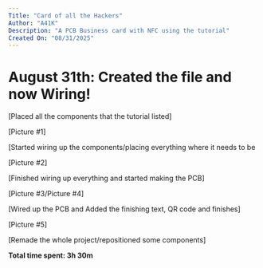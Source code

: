 ```yaml
---
Title: "Card of all the Hackers"
Author: "A41K"
Description: "A PCB Business card with NFC using the tutorial"
Created On: "08/31/2025"
---
```


# August 31th: Created the file and now Wiring!

[Placed all the components that the tutorial listed]

[Picture #1]

[Started wiring up the components/placing everything where it needs to be

[Picture #2]

[Finished wiring up everything and started making the PCB]

[Picture #3/Picture #4]

[Wired up the PCB and Added the finishing text, QR code and finishes]

[Picture #5]


[Remade the whole project/repositioned some components]





**Total time spent: 3h 30m**